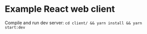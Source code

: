 # Example React web client

Compile and run dev server: `cd client/ && yarn install && yarn start:dev`
